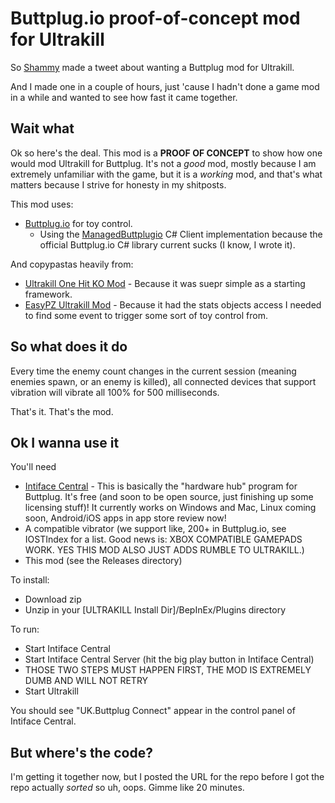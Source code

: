 # Buttplug.io proof-of-concept mod for Ultrakill

So [Shammy](https://twitter.com/shammytv) made a tweet about wanting a Buttplug mod for Ultrakill.

And I made one in a couple of hours, just 'cause I hadn't done a game mod in a while and wanted to see how fast it came together.

## Wait what

Ok so here's the deal. This mod is a **PROOF OF CONCEPT** to show how one would mod Ultrakill for Buttplug. It's not a *good* mod, mostly because I am extremely unfamiliar with the game, but it is a *working* mod, and that's what matters because I strive for honesty in my shitposts.

This mod uses:

- [Buttplug.io](https://buttplug.io) for toy control.
  - Using the [ManagedButtplugio](https://github.com/Er1807/ManagedButtplugIo/) C# Client
    implementation because the official Buttplug.io C# library current sucks (I know, I wrote it).

And copypastas heavily from:

- [Ultrakill One Hit KO Mod](https://github.com/Dazegambler/Ultrakill-OneHitKO) - Because it was
  suepr simple as a starting framework.
- [EasyPZ Ultrakill Mod](https://github.com/Hydraxous/EasyPZ-ULTRAKILL/) - Because it had the stats
  objects access I needed to find some event to trigger some sort of toy control from.

## So what does it do

Every time the enemy count changes in the current session (meaning enemies spawn, or an enemy is killed), all connected devices that support vibration will vibrate all 100% for 500 milliseconds.

That's it. That's the mod.

## Ok I wanna use it

You'll need

- [Intiface Central](https://github.com/intiface/intiface-central/releases) - This is basically the
  "hardware hub" program for Buttplug. It's free (and soon to be open source, just finishing up some
  licensing stuff)! It currently works on Windows and Mac, Linux coming soon, Android/iOS apps in
  app store review now!
- A compatible vibrator (we support like, 200+ in Buttplug.io, see IOSTIndex for a list. Good news
  is: XBOX COMPATIBLE GAMEPADS WORK. YES THIS MOD ALSO JUST ADDS RUMBLE TO ULTRAKILL.)
- This mod (see the Releases directory)

To install:

- Download zip
- Unzip in your [ULTRAKILL Install Dir]/BepInEx/Plugins directory

To run:
- Start Intiface Central
- Start Intiface Central Server (hit the big play button in Intiface Central)
- THOSE TWO STEPS MUST HAPPEN FIRST, THE MOD IS EXTREMELY DUMB AND WILL NOT RETRY
- Start Ultrakill

You should see "UK.Buttplug Connect" appear in the control panel of Intiface Central.

## But where's the code?

I'm getting it together now, but I posted the URL for the repo before I got the repo actually *sorted* so uh, oops. Gimme like 20 minutes.